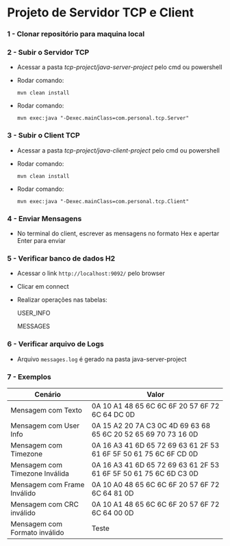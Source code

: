 # Projeto de Servidor TCP e Client 

### 1 - Clonar repositório para maquina local

### 2 - Subir o Servidor TCP

+ Acessar a pasta *tcp-project/java-server-project* pelo cmd ou powershell
+ Rodar comando:
  
  `mvn clean install`
+ Rodar comando:
  
  `mvn exec:java "-Dexec.mainClass=com.personal.tcp.Server"`

### 3 - Subir o Client TCP

+ Acessar a pasta *tcp-project/java-client-project* pelo cmd ou powershell
+ Rodar comando:

  `mvn clean install`
+ Rodar comando:

  `mvn exec:java "-Dexec.mainClass=com.personal.tcp.Client"`

### 4 - Enviar Mensagens
+ No terminal do client, escrever as mensagens no formato Hex e apertar Enter para enviar

### 5 - Verificar banco de dados H2
+ Acessar o link `http://localhost:9092/` pelo browser
+ Clicar em connect
+ Realizar operações nas tabelas:

  USER_INFO
  
  MESSAGES

### 6 - Verificar arquivo de Logs
+ Arquivo `messages.log` é gerado na pasta java-server-project

### 7 - Exemplos

| Cenário                         | Valor                                                             |
|---------------------------------|-------------------------------------------------------------------|
| Mensagem com Texto              | 0A 10 A1 48 65 6C 6C 6F 20 57 6F 72 6C 64 DC 0D                   |
| Mensagem com User Info          | 0A 15 A2 20 7A C3 0C 4D 69 63 68 65 6C 20 52 65 69 70 73 16 0D    |
| Mensagem com Timezone           | 0A 16 A3 41 6D 65 72 69 63 61 2F 53 61 6F 5F 50 61 75 6C 6F CD 0D |
| Mensagem com Timezone Inválida  | 0A 16 A3 41 6D 65 72 69 63 61 2F 53 61 6F 5F 50 61 75 6C 6D C3 0D |
| Mensagem com Frame Inválido     | 0A 10 A0 48 65 6C 6C 6F 20 57 6F 72 6C 64 81 0D                   |
| Mensagem com CRC inválido       | 0A 10 A1 48 65 6C 6C 6F 20 57 6F 72 6C 64 00 0D                   |
| Mensagem com Formato inválido   | Teste                                                             |
